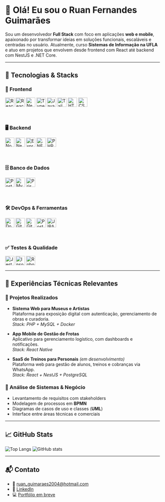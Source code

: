 # 👋 Olá! Eu sou o Ruan Fernandes Guimarães

Sou um desenvolvedor **Full Stack** com foco em aplicações **web e mobile**, apaixonado por transformar ideias em soluções funcionais, escaláveis e centradas no usuário. Atualmente, curso **Sistemas de Informação na UFLA** e atuo em projetos que envolvem desde frontend com React até backend com NestJS e .NET Core.

---

## 🧰 Tecnologias & Stacks

### 🎨 Frontend  
[<img src="https://cdn.simpleicons.org/react/61DAFB" alt="React" width="30"/>](https://react.dev)
[<img src="https://cdn.simpleicons.org/react/61DAFB" alt="React Native" width="30"/>](https://reactnative.dev)
[<img src="https://cdn.simpleicons.org/nextdotjs/000000" alt="Next.js" width="30"/>](https://nextjs.org)
[<img src="https://cdn.simpleicons.org/typescript/3178C6" alt="TypeScript" width="30"/>](https://www.typescriptlang.org)
[<img src="https://cdn.simpleicons.org/javascript/F7DF1E" alt="JavaScript" width="30"/>](https://developer.mozilla.org/en-US/docs/Web/JavaScript)
[<img src="https://cdn.simpleicons.org/tailwindcss/06B6D4" alt="Tailwind CSS" width="30"/>](https://tailwindcss.com)
[<img src="https://cdn.simpleicons.org/html5/E34F26" alt="HTML5" width="30"/>](https://developer.mozilla.org/en-US/docs/Web/HTML)
[<img src="https://cdn.simpleicons.org/css3/1572B6" alt="CSS3" width="30"/>](https://developer.mozilla.org/en-US/docs/Web/CSS)

<br/>

### 🖥️ Backend  
[<img src="https://cdn.simpleicons.org/nodedotjs/339933" alt="Node.js" width="30"/>](https://nodejs.org)
[<img src="https://cdn.simpleicons.org/nestjs/E0234E" alt="NestJS" width="30"/>](https://nestjs.com)
[<img src="https://cdn.simpleicons.org/express/000000" alt="Express" width="30"/>](https://expressjs.com)
[<img src="https://cdn.simpleicons.org/dotnet/512BD4" alt=".NET Core" width="30"/>](https://dotnet.microsoft.com)
[<img src="https://cdn.simpleicons.org/php/777BB4" alt="PHP" width="30"/>](https://www.php.net)

<br/>

### 🗄️ Banco de Dados  
[<img src="https://cdn.simpleicons.org/postgresql/4169E1" alt="PostgreSQL" width="30"/>](https://www.postgresql.org)
[<img src="https://cdn.simpleicons.org/mysql/4479A1" alt="MySQL" width="30"/>](https://www.mysql.com)
[<img src="https://cdn.simpleicons.org/prisma/2D3748" alt="Prisma" width="30"/>](https://www.prisma.io)

<br/>

### 🛠️ DevOps & Ferramentas  
[<img src="https://cdn.simpleicons.org/docker/2496ED" alt="Docker" width="30"/>](https://www.docker.com)
[<img src="https://cdn.simpleicons.org/git/F05032" alt="Git" width="30"/>](https://git-scm.com)
[<img src="https://cdn.simpleicons.org/github/181717" alt="GitHub" width="30"/>](https://github.com)
[<img src="https://cdn.simpleicons.org/postman/FF6C37" alt="Postman" width="30"/>](https://www.postman.com)
[<img src="https://cdn.simpleicons.org/jira/0052CC" alt="JIRA" width="30"/>](https://www.atlassian.com/software/jira)

<br/>

### ✅ Testes & Qualidade  
[<img src="https://cdn.simpleicons.org/jest/C21325" alt="Jest" width="30"/>](https://jestjs.io)
[<img src="https://cdn.simpleicons.org/insomnia/4000BF" alt="Insomnia" width="30"/>](https://insomnia.rest)
[<img src="https://cdn.simpleicons.org/robotframework/000000" alt="Robot Framework" width="30"/>](https://robotframework.org)

---

## 📌 Experiências Técnicas Relevantes

### 🔧 Projetos Realizados
- **Sistema Web para Museus e Artistas**  
  Plataforma para exposição digital com autenticação, gerenciamento de obras e curadoria.  
  _Stack: PHP + MySQL + Docker_

- **App Mobile de Gestão de Frotas**  
  Aplicativo para gerenciamento logístico, com dashboards e notificações.  
  _Stack: React Native_

- **SaaS de Treinos para Personais** *(em desenvolvimento)*  
  Plataforma web para gestão de alunos, treinos e cobranças via WhatsApp.  
  _Stack: React + NestJS + PostgreSQL_

### 💼 Análise de Sistemas & Negócio
- Levantamento de requisitos com stakeholders
- Modelagem de processos em **BPMN**
- Diagramas de casos de uso e classes (**UML**)
- Interface entre áreas técnicas e comerciais

---

## 📈 GitHub Stats

![Top Langs](https://github-readme-stats.vercel.app/api/top-langs/?username=RuanFernandes&theme=github_dark&layout=compact)
![GitHub stats](https://github-readme-stats.vercel.app/api?username=RuanFernandes&show_icons=true&theme=github_dark&hide_title=true)

---

## 📬 Contato

- 📧 ruan_guimaraes2004@hotmail.com  
- 💼 [LinkedIn](https://linkedin.com/in/ruanfergui)  
- 💻 [Portfólio em breve](#)
